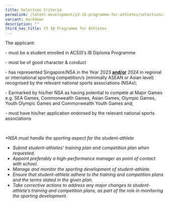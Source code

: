 ```yaml
---
title: Selection Criteria
permalink: /talent-development/y3-ib-programme-for-athletes/selectioncriteria/
variant: markdown
description: ""
third_nav_title: Y3 IB Programme for Athletes
---
```

<p>The applicant:</p>
<p>- must be a student enrolled in ACS(I)’s IB Diploma Programme</p>
<p>- must be of good character &amp; conduct</p>
<p>- has represented Singapore/NSA in the Year 2023 <strong><u>and/or</u></strong> 2024 in regional or international sporting competition/s (minimally ASEAN or Asian level) recognised by the relevant national sports associations (NSAs);</p>
<p>- Earmarked by his/her NSA as having potential to compete at Major Games e.g. SEA Games, Commonwealth Games, Asian Games, Olympic Games, Youth Olympic Games and Commonwealth Youth Games and;</p>
<p>- must have his/her application endorsed by the relevant national sports associations</p>
<p>&nbsp;</p>
<p><em>*NSA must handle the sporting aspect for the student-athlete</em></p>
<ul>
<li><em>Submit student-athletes’ training plan and competition plan when requested.</em></li>
<li><em>Appoint preferably a high-performance manager as point of contact with school.</em></li>
<li><em>Manage and monitor the sporting development of student-athlete.</em></li>
<li><em>Ensure that student-athlete adhere to the training and competition plans and the terms stated in the given plan.</em></li>
<li><em>Take corrective actions to address any major changes to student-athlete’s training and competition plans, as part of the role in monitoring the sporting development.</em></li>
</ul>
